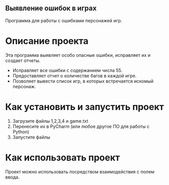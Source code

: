 ## Выявление ошибок в играх

Программа для работы с ошибками персонажей игр.

# Описание проекта

Эта программа выявляет особо опасные ошибки, исправляет их и создает отчеты.
- Исправляет все ошибки с содержанием числа 55.
- Предоставляет отчет о количестве багов в каждой игре.
- Позволяет вывести список игр, в которых встречается искомый персонаж.

# Как установить и запустить проект

1. Загрузите файлы 1,2,3,4 и game.txt
2. Перенесите их в PyCharm (или любое другое ПО для работы с Python)
3. Запустите файлы

# Как использовать проект

Проект можно использовать посредством взаимодействия с полем ввода.
